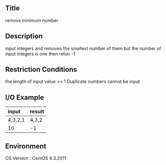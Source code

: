 ## Title
remove minimum number

## Description
input integers and removes the smallest number of them
but the number of input integers is one then retun -1


## Restriction Conditions
the length of input value >= 1
Duplicate numbers cannot be input 

## I/O Example
| input | result |
|:--------|:--------|
| 4,3,2,1 | 4,3,2 | 
| 10 | -1 | 

## Environment
OS Version : CentOS 8.3.2011






